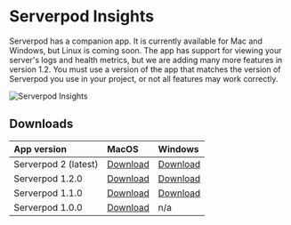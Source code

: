 # Serverpod Insights

Serverpod has a companion app. It is currently available for Mac and Windows, but Linux is coming soon. The app has support for viewing your server's logs and health metrics, but we are adding many more features in version 1.2. You must use a version of the app that matches the version of Serverpod you use in your project, or not all features may work correctly.

![Serverpod Insights](https://serverpod.dev/assets/img/serverpod-screenshot.webp)

## Downloads

| App version          | MacOS                                                                 | Windows                                                                 |
| :------------------- | :-------------------------------------------------------------------- | :---------------------------------------------------------------------- |
| Serverpod 2 (latest) | [Download](https://downloads.serverpod.dev/macos/Serverpod-2.9.1.zip) | [Download](https://downloads.serverpod.dev/windows/serverpod-2.9.1.zip) |
| Serverpod 1.2.0      | [Download](https://downloads.serverpod.dev/macos/Serverpod-1.2.0.zip) | [Download](https://downloads.serverpod.dev/windows/serverpod-1.2.0.zip) |
| Serverpod 1.1.0      | [Download](https://downloads.serverpod.dev/macos/Serverpod-1.1.0.zip) | [Download](https://downloads.serverpod.dev/windows/serverpod-1.1.0.zip) |
| Serverpod 1.0.0      | [Download](https://serverpod.dev/insights/Serverpod-1.0.0.zip)        | n/a                                                                     |
